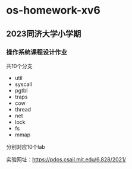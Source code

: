 # os-homework-xv6
## 2023同济大学小学期
### 操作系统课程设计作业<br>
共10个分支<br>
* util<br>
* syscall<br>
* pgtbl<br>
* traps<br>
* cow<br>
* thread<br>
* net<br>
* lock<br>
* fs<br>
* mmap<br>

分别对应10个lab<br>

实验网址：https://pdos.csail.mit.edu/6.828/2021/
